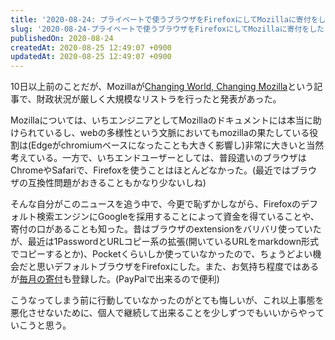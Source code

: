 ```yaml
---
title: '2020-08-24: プライベートで使うブラウザをFirefoxにしてMozillaに寄付をした'
slug: '2020-08-24-プライベートで使うブラウザをFirefoxにしてMozillaに寄付をした'
publishedOn: 2020-08-24
createdAt: 2020-08-25 12:49:07 +0900
updatedAt: 2020-08-25 12:49:07 +0900
---
```

10日以上前のことだが、Mozillaが[Changing World, Changing Mozilla](https://blog.mozilla.org/blog/2020/08/11/changing-world-changing-mozilla/)という記事で、財政状況が厳しく大規模なリストラを行ったと発表があった。

Mozillaについては、いちエンジニアとしてMozillaのドキュメントには本当に助けられているし、webの多様性という文脈においてもmozillaの果たしている役割は(Edgeがchromiumベースになったことも大きく影響し)非常に大きいと当然考えている。一方で、いちエンドユーザーとしては、普段遣いのブラウザはChromeやSafariで、Firefoxを使うことはほとんどなかった。(最近ではブラウザの互換性問題がおきることもかなり少ないしね)

そんな自分がこのニュースを追う中で、今更で恥ずかしながら、Firefoxのデフォルト検索エンジンにGoogleを採用することによって資金を得ていることや、寄付の口があることも知った。昔はブラウザのextensionをバリバリ使っていたが、最近は1PasswordとURLコピー系の拡張(開いているURLをmarkdown形式でコピーするとか)、Pocketくらいしか使っていなかったので、ちょうどよい機会だと思いデフォルトブラウザをFirefoxにした。また、お気持ち程度ではあるが[毎月の寄付](https://donate.mozilla.org/ja/)も登録した。(PayPalで出来るので便利)

こうなってしまう前に行動していなかったのがとても悔しいが、これ以上事態を悪化させないために、個人で継続して出来ることを少しずつでもいいからやっていこうと思う。
